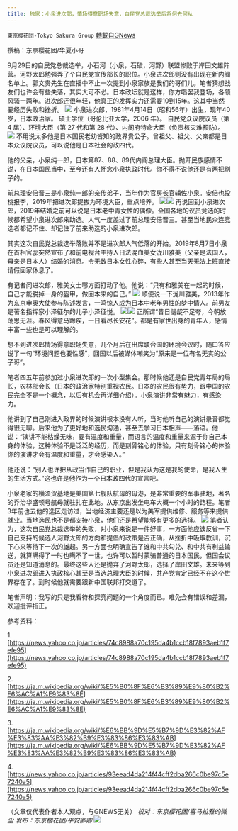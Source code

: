 ```yaml
---
title: 独家：小泉进次郎，情场得意职场失意，自民党总裁选举后将何去何从
---
```

`東京櫻花団-Tokyo Sakura Group` [轉載自GNews](https://gnews.org/zh-hans/1572501/)

撰稿：东京樱花团/华夏小哥

9月29日的自民党总裁选举，小石河（小泉，石破，河野）联盟惨败于岸田文雄阵营。河野太郎勉强弄了个自民党宣传部长的职位。小泉进次郎则没有出现在新内阁名单上。郭文贵先生在直播中不止一次提到小泉家族是我们的哥们儿。笔者猜想战友们也许会有些失落，其实大可不必。日本政坛就是这样，你方唱罢我登场，各领风骚一两年。进次郎还很年轻，他真正的发挥实力还需要10到15年。这其中当然要经历失败和挫折。
![](https://assets.gnews.org/wp-content/uploads/2021/10/image-65.png)
小泉进次郎，1981年4月14日（昭和56年）出生，现年40岁，日本政治家。 硕士学位（哥伦比亚大学，2006 年）。 自民党众议院议员（第 4 届）、环境大臣（第 27 代和第 28 代）、内阁府特命大臣（负责核灾难预防）。
![](https://assets.gnews.org/wp-content/uploads/2021/10/image-66.png)
不用说太多他是日本国民老幼皆知的政界贵公子。曾祖父、祖父、父亲都是日本众议院议员，可以说他是日本社会的政四代。

他的父亲，小泉纯一郎，日本第87、88、89代内阁总理大臣。抛开民族感情不说，在日本国民当中，至今还有人怀念小泉执政时代。你不得不说他还是有两把刷子的。

前总理安倍晋三是小泉纯一郎的亲传弟子，当年作为官房长官辅佐小泉。安倍也投桃报李，2019年把进次郎提拔为环境大臣，重点培养。
![](https://assets.gnews.org/wp-content/uploads/2021/10/image-67.png)![](https://assets.gnews.org/wp-content/uploads/2021/10/image-68.png)
再说回到小泉进次郎，2019年结婚之前可以说是日本老中青女性的偶像。全国各地的议员竞选的时候都希望小泉进次郎来助选。人气一度盖过了前总理安倍晋三。甚至当地民众连竞选者都记不住、却记住了前来助选的小泉进次郎。

其实这次自民党总裁选举落败并不是进次郎人气低落的开始。2019年8月7日小泉在首相官邸突然宣布了和前电视台主持人日法混血美女泷川雅美（父亲是法国人，母亲是日本人）结婚的消息。令无数日本女性心碎，有些人甚至当天无法上班直接请假回家休息了。

有记者问进次郎，雅美女士哪方面打动了他。他说：“只有和雅美在一起的时候，自己才能脱掉一身的盔甲，做回本来的自己。”
![](https://assets.gnews.org/wp-content/uploads/2021/10/image-69.png)
顺便说一下泷川雅美，2013年作为东京申奥大使参与陈述发言，一鸣惊人成为日本中老年男性的梦中情人。前男友是著名指挥家小泽征尔的儿子小泽征悦。
![](https://assets.gnews.org/wp-content/uploads/2021/10/image-70.png)![](https://assets.gnews.org/wp-content/uploads/2021/10/image-71.png)
正所谓“昔日龌龊不足夸，今朝放荡思无涯。春风得意马蹄疾，一日看尽长安花”。都是有家世出身的青年人，感情丰富一些也是可以理解的。

想不到进次郎情场得意职场失意，几个月后在出席联合国的环境会议时，随口答应说了一句“环境问题也要性感”，回国以后被媒体嘲笑为“原来是一位有名无实的公子哥”。

笔者四五年前参加过小泉进次郎的一次小型集会。那时候他还是自民党青年局的局长，农林部会长（日本的政治家特别重视农民。日本的农民很有势力，跟中国的农民完全不是一个概念，以后有机会再详细介绍）。小泉演讲非常有魅力，有感染力。

他讲到了自己刚进入政界的时候演讲根本没有人听，当时他听自己的演讲录音都觉得很无聊。后来他为了更好地和选民沟通，甚至去学习日本相声——落语。他说：“演讲不能枯燥无味，要有温度和重量，而语言的温度和重量来源于你自己本身的体验，这种体验不是泛泛的经历，而是刻骨铭心的体验，只有刻骨铭心的体验你的演讲才会有温度和重量，才会感染人。”

他还说：“别人也许把从政当作自己的职业，但是我认为这是我的使命，是我人生的生活方式。”这也许是他作为一个日本政四代的宣言吧。

小泉老家的横须贺基地是美国第七舰队航母的母港，是非常重要的军事驻地，著名的乔治华盛顿号航母就驻扎在此地。从东京出发坐电车大概一个小时的路程。笔者3年前也去他的选区走访过，当地经济主要还是以为美军提供维修、服务等来提供就业。当地选民也不是都支持小泉，他们还是希望能够有更多的选择。
![](https://assets.gnews.org/wp-content/uploads/2021/10/image-72.png)
笔者认为，这次自民党总裁选举的失败，对小泉来说是一件好事，一方面他应该反省一下自己支持的候选人河野太郎的方向和提倡的政策是否正确，从挫折中吸取教训，沉下心来等待下一次的雄起。另一方面也明确宣告了谁和中共勾兑、和中共有利益输送，就算瞒得了一时也瞒不了一世，也许可以暂时蒙骗普通的日本国民，但国会议员还是知道消息的。最终这些人还是抛弃了河野太郎，选择了岸田文雄。未来等到小泉进次郎进入执政核心甚至是当选总理大臣的时候，共产党肯定已经不在这个世界存在了。到时候他就需要跟新中国联邦打交道了。

笔者声明：我写的只是我看待和探究问题的一个角度而已。难免会有错误和差漏，欢迎批评指正。

参考资料：

1.[https://news.yahoo.co.jp/articles/74c8988a70c195da4b1ccb18f7893aeb1f7efe95](https://news.yahoo.co.jp/articles/74c8988a70c195da4b1ccb18f7893aeb1f7efe95)

2.[https://ja.m.wikipedia.org/wiki/%E5%B0%8F%E6%B3%89%E9%80%B2%E6%AC%A1%E9%83%8E](https://ja.m.wikipedia.org/wiki/%E5%B0%8F%E6%B3%89%E9%80%B2%E6%AC%A1%E9%83%8E)

3.[https://ja.m.wikipedia.org/wiki/%E6%BB%9D%E5%B7%9D%E3%82%AF%E3%83%AA%E3%82%B9%E3%83%86%E3%83%AB](https://ja.m.wikipedia.org/wiki/%E6%BB%9D%E5%B7%9D%E3%82%AF%E3%83%AA%E3%82%B9%E3%83%86%E3%83%AB)

4.[https://news.yahoo.co.jp/articles/93eead4da214f44cff2dba266c0be97c5e7240a5](https://news.yahoo.co.jp/articles/93eead4da214f44cff2dba266c0be97c5e7240a5)

（文章仅代表作者本人观点，与GNEWS无关）
*校对：东京樱花团/喜马拉雅的微尘
发布：东京樱花团/平安卿卿*
![](https://assets.gnews.org/wp-content/uploads/2021/10/image0-1-18-4.png)
